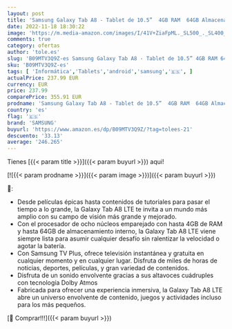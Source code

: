 ```yaml
---
layout: post
title: 'Samsung Galaxy Tab A8 - Tablet de 10.5”  4GB RAM  64GB Almacenamiento  LTE  Android 12  Gris - Versión española'
date: 2022-11-18 18:30:22
image: 'https://m.media-amazon.com/images/I/41V+ZiaFpML._SL500_._SL400_.jpg'
comments: true
category: ofertas
author: 'tole.es'
slug: 'B09MTV3Q9Z-es Samsung Galaxy Tab A8 - Tablet de 10.5” 4GB RAM 64GB...'
sku: 'B09MTV3Q9Z-es'
tags: [ 'Informática','Tablets','android','samsung','🇪🇸', ]
actualPrice: 237.99 EUR
currency: EUR
price: 237.99
comparePrice: 355.91 EUR
prodname: 'Samsung Galaxy Tab A8 - Tablet de 10.5”  4GB RAM  64GB Almacenamiento  LTE  Android 12  Gris - Versión española'
country: 'es'
flag: '🇪🇸'
brand: 'SAMSUNG'
buyurl: 'https://www.amazon.es/dp/B09MTV3Q9Z/?tag=tolees-21'
descuento: '33.13'
average: '246.265'
---
```


Tienes [{{< param title >}}]({{< param buyurl >}}) aqui!

[![{{< param prodname >}}]({{< param image >}})]({{< param buyurl >}})

🔎:

- Desde películas épicas hasta contenidos de tutoriales para pasar el tiempo a lo grande, la Galaxy Tab A8 LTE te invita a un mundo más amplio con su campo de visión más grande y mejorado.
- Con el procesador de ocho núcleos emparejado con hasta 4GB de RAM y hasta 64GB de almacenamiento interno, la Galaxy Tab A8 LTE viene siempre lista para asumir cualquier desafío sin ralentizar la velocidad o agotar la batería.
- Con Samsung TV Plus, ofrece televisión instantánea y gratuita en cualquier momento y en cualquier lugar. Disfruta de miles de horas de noticias, deportes, películas, y gran variedad de contenidos.
- Disfruta de un sonido envolvente gracias a sus altavoces cuádruples con tecnología Dolby Atmos
- Fabricada para ofrecer una experiencia inmersiva, la Galaxy Tab A8 LTE abre un universo envolvente de contenido, juegos y actividades incluso para los más pequeños.

[🛒 Comprar!!!]({{< param buyurl >}})
